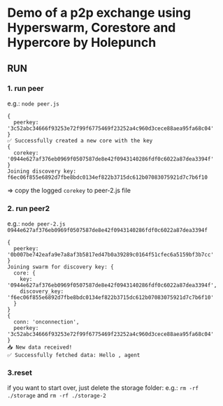 # Demo of a p2p exchange using Hyperswarm, Corestore and Hypercore by Holepunch

## RUN

### 1. run peer
e.g.: `node peer.js`
```
{
  peerkey: '3c52abc34666f93253e72f99f6775469f23252a4c960d3cece88aea95fa68c04'
}
✅ Successfully created a new core with the key
{
  corekey: '0944e627af376eb0969f0507587de8e42f0943140286fdf0c6022a87dea3394f'
}
Joining discovery key: f6ec06f855e6892d7fbe8bdc0134ef822b3715dc612b07083075921d7c7b6f10
```
 => copy the logged `corekey` to peer-2.js file

### 2. run peer2
e.g.:
`node peer-2.js 0944e627af376eb0969f0507587de8e42f0943140286fdf0c6022a87dea3394f`
```
{
  peerkey: '0b007be742eafa9e7a8af3b5817ed47b0a39289c0164f51cfec6a5159bf3b7cc'
}
Joining swarm for discovery key: {
  core: {
    key: '0944e627af376eb0969f0507587de8e42f0943140286fdf0c6022a87dea3394f',
    discovery_key: 'f6ec06f855e6892d7fbe8bdc0134ef822b3715dc612b07083075921d7c7b6f10'
  }
}
{
  conn: 'onconnection',
  peerkey: '3c52abc34666f93253e72f99f6775469f23252a4c960d3cece88aea95fa68c04'
}
📥 New data received!
✅ Successfully fetched data: Hello , agent
```
### 3.reset
if you want to start over, just delete the storage folder:
e.g.: `rm -rf ./storage` and `rm -rf ./storage-2`